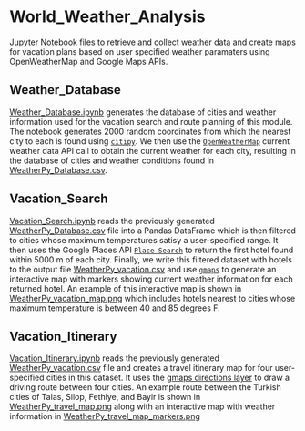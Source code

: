 # World_Weather_Analysis
Jupyter Notebook files to retrieve and collect weather data and create maps for vacation plans based on user specified weather paramaters
using OpenWeatherMap and Google Maps APIs.

## Weather_Database
[Weather_Database.ipynb](Weather_Database/Weather_Database.ipynb) generates the database of cities and weather information used for the
vacation search and route planning of this module. The notebook generates 2000 random coordinates from which the nearest city to each
is found using [`citipy`](https://github.com/wingchen/citipy). We then use the [`OpenWeatherMap`](https://openweathermap.org/current)
current weather data API call to obtain the current weather for each city, resulting in the database of cities and weather conditions
found in [WeatherPy_Database.csv](Weather_Database/WeatherPy_Database.csv).

## Vacation_Search
[Vacation_Search.ipynb](Vacation_Search/Vacation_Search.ipynb) reads the previously generated
[WeatherPy_Database.csv](Weather_Database/WeatherPy_Database.csv) file into a Pandas DataFrame which is then filtered to cities whose maximum
temperatures satisy a user-specified range. It then uses the Google Places API
[`Place Search`](https://developers.google.com/places/web-service/search#PlaceSearchRequests)
to return the first hotel found within 5000 m of each city. Finally, we write this filtered dataset with hotels to the output file 
[WeatherPy_vacation.csv](Vacation_Search/WeatherPy_vacation.csv) and use [`gmaps`](https://jupyter-gmaps.readthedocs.io/en/latest/tutorial.html)
to generate an interactive map with markers showing current weather information for each returned hotel. An example of this interactive map is shown in
[WeatherPy_vacation_map.png](Vacation_Search/WeatherPy_vacation_map.png) which includes hotels nearest to cities whose maximum temperature is between
40 and 85 degrees F.

## Vacation_Itinerary
[Vacation_Itinerary.ipynb](Vacation_Itinerary/Vacation_Itinerary.ipynb) reads the previously generated
[WeatherPy_vacation.csv](Vacation_Search/WeatherPy_vacation.csv) file and creates a travel itinerary map for four user-specified cities in this dataset.
It uses the [gmaps directions layer](https://jupyter-gmaps.readthedocs.io/en/latest/tutorial.html#directions-layer) to draw a driving route between four
cities. An example route between the Turkish cities of Talas, Silop, Fethiye, and Bayir is shown in
[WeatherPy_travel_map.png](Vacation_Itinerary/WeatherPy_travel_map.png) along with an interactive map with weather information in
[WeatherPy_travel_map_markers.png](Vacation_Itinerary/WeatherPy_travel_map_markers.png)
